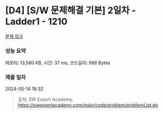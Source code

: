 # [D4] [S/W 문제해결 기본] 2일차 - Ladder1 - 1210 

[문제 링크](https://swexpertacademy.com/main/code/problem/problemDetail.do?contestProbId=AV14ABYKADACFAYh) 

### 성능 요약

메모리: 13,580 KB, 시간: 37 ms, 코드길이: 988 Bytes

### 제출 일자

2024-05-14 19:32



> 출처: SW Expert Academy, https://swexpertacademy.com/main/code/problem/problemList.do